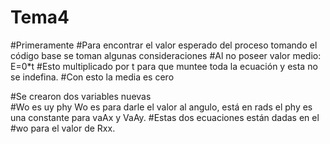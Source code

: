 # Tema4
#Primeramente 
#Para encontrar el valor esperado del proceso tomando el código base se toman algunas consideraciones
#Al no poseer valor medio: E=0*t 
#Esto multiplicado por t para que muntee toda la ecuación y esta no se indefina.
#Con esto la media es cero

#Se crearon dos variables nuevas  
#Wo es uy phy
Wo es para darle el valor al angulo, está en rads 
el phy es una constante para  vaAx y VaAy.
#Estas dos ecuaciones están dadas en el 
#wo para el valor de Rxx.
